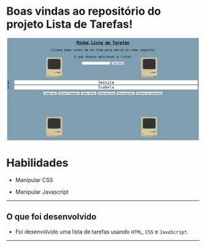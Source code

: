 # Boas vindas ao repositório do projeto Lista de Tarefas!

<p align="center">
  <img src="example.png" width="500" title="example">
</p>

# Habilidades

- Manipular CSS

- Manipular Javascript

--- 

## O que foi desenvolvido

- Foi desenvolvido uma lista de tarefas usando `HTML`, `CSS` e `JavaScript`.

---
